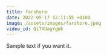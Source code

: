 ```yaml
---
title: farshore
date: 2022-05-17 12:11:55 +0100
image: /assets/images/farshore.jpeg
video_id: Qi74UagYgWk
---
```

Sample text if you want it.